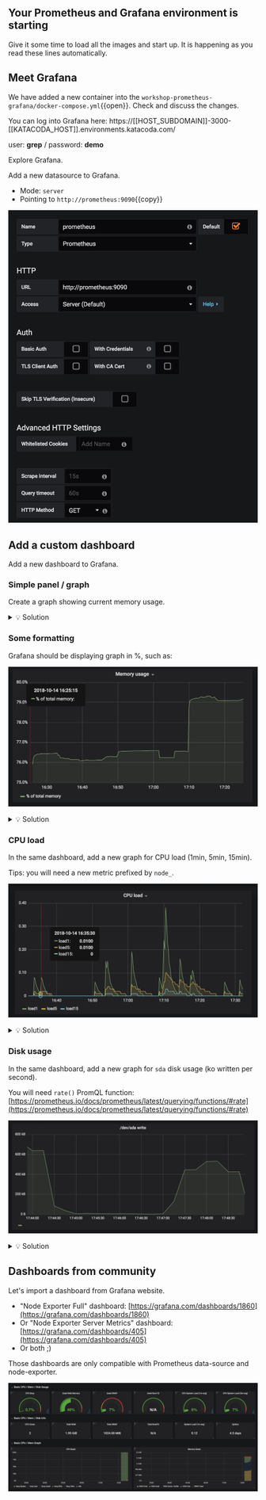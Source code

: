 ## Your Prometheus and Grafana environment is starting
Give it some time to load all the images and start up. It is happening as you read these lines automatically.

## Meet Grafana

We have added a new container into the `workshop-prometheus-grafana/docker-compose.yml`{{open}}. Check and discuss the changes.

You can log into Grafana here:
https://[[HOST_SUBDOMAIN]]-3000-[[KATACODA_HOST]].environments.katacoda.com/

user: **grep** / password: **demo**

Explore Grafana.

Add a new datasource to Grafana.

- Mode: `server`
- Pointing to `http://prometheus:9090`{{copy}}

![](assets/grafana-setup-datasource.png)

## Add a custom dashboard

Add a new dashboard to Grafana.

### Simple panel / graph

Create a graph showing current memory usage.

<details>
  <summary>💡 Solution</summary>

  Query: `(node_memory_MemTotal_bytes{} - node_memory_MemFree_bytes{}) / node_memory_MemTotal_bytes{} * 100`

  ![](assets/grafana-new-metric.png)
</details>

### Some formatting

Grafana should be displaying graph in %, such as:

![](assets/grafana-graph-percent.png)

<details>
  <summary>💡 Solution</summary>

  ![](assets/grafana-set-unit.png)
</details>

### CPU load

In the same dashboard, add a new graph for CPU load (1min, 5min, 15min).

Tips: you will need a new metric prefixed by `node_`.

![](assets/grafana-cpu-load.png)

<details>
  <summary>💡 Solution</summary>

  ![](assets/grafana-set-cpu-load-metrics.png)
</details>

### Disk usage

In the same dashboard, add a new graph for `sda` disk usage (ko written per second).

You will need `rate()` PromQL function: [https://prometheus.io/docs/prometheus/latest/querying/functions/#rate](https://prometheus.io/docs/prometheus/latest/querying/functions/#rate)

![](assets/grafana-disk-load.png)

<details>
  <summary>💡 Solution</summary>

  Query:
  `rate(node_disk_written_bytes_total{device="sda"}[30s])`

</details>

## Dashboards from community

Let's import a dashboard from Grafana website.

- "Node Exporter Full" dashboard: [https://grafana.com/dashboards/1860](https://grafana.com/dashboards/1860)
- Or "Node Exporter Server Metrics" dashboard: [https://grafana.com/dashboards/405](https://grafana.com/dashboards/405)
- Or both ;)

Those dashboards are only compatible with Prometheus data-source and node-exporter.

![](assets/grafana-community-dash.png)

